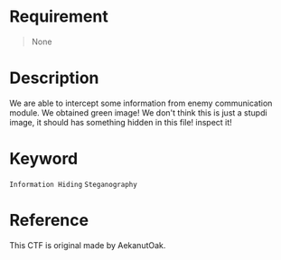 # Requirement
> None
# Description
We are able to intercept some information from enemy communication module. We obtained green image! We don't think this is just a stupdi image, it should has something hidden in this file! inspect it!
# Keyword
`Information Hiding`
`Steganography`
# Reference
This CTF is original made by AekanutOak.
